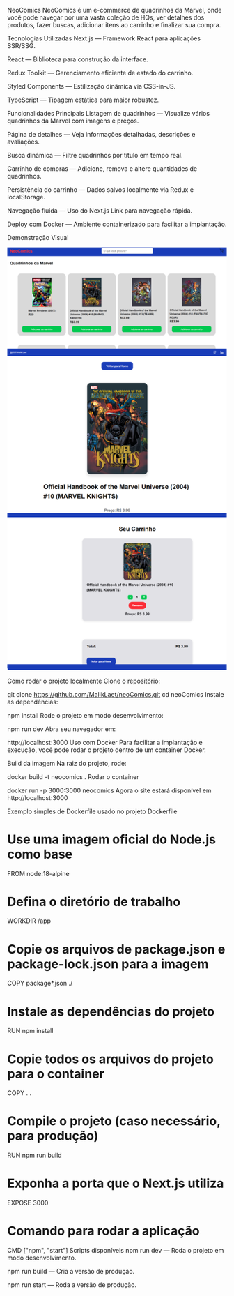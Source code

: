 NeoComics
NeoComics é um e-commerce de quadrinhos da Marvel, onde você pode navegar por uma vasta coleção de HQs, ver detalhes dos produtos, fazer buscas, adicionar itens ao carrinho e finalizar sua compra.

Tecnologias Utilizadas
Next.js — Framework React para aplicações SSR/SSG.

React — Biblioteca para construção da interface.

Redux Toolkit — Gerenciamento eficiente de estado do carrinho.

Styled Components — Estilização dinâmica via CSS-in-JS.

TypeScript — Tipagem estática para maior robustez.

Funcionalidades Principais
Listagem de quadrinhos — Visualize vários quadrinhos da Marvel com imagens e preços.

Página de detalhes — Veja informações detalhadas, descrições e avaliações.

Busca dinâmica — Filtre quadrinhos por título em tempo real.

Carrinho de compras — Adicione, remova e altere quantidades de quadrinhos.

Persistência do carrinho — Dados salvos localmente via Redux e localStorage.

Navegação fluida — Uso do Next.js Link para navegação rápida.

Deploy com Docker — Ambiente containerizado para facilitar a implantação.

Demonstração Visual

![imagem pagina principal](image.png)  ![imagem da pagina de produto](image-2.png)	 ![pagina de carrinho de compras](image-1.png)	


Como rodar o projeto localmente
Clone o repositório:

git clone https://github.com/MalikLaet/neoComics.git
cd neoComics
Instale as dependências:

npm install
Rode o projeto em modo desenvolvimento:


npm run dev
Abra seu navegador em:

http://localhost:3000
Uso com Docker
Para facilitar a implantação e execução, você pode rodar o projeto dentro de um container Docker.

Build da imagem
Na raiz do projeto, rode:


docker build -t neocomics .
Rodar o container

docker run -p 3000:3000 neocomics
Agora o site estará disponível em http://localhost:3000

Exemplo simples de Dockerfile usado no projeto
Dockerfile

# Use uma imagem oficial do Node.js como base
FROM node:18-alpine

# Defina o diretório de trabalho
WORKDIR /app

# Copie os arquivos de package.json e package-lock.json para a imagem
COPY package*.json ./

# Instale as dependências do projeto
RUN npm install

# Copie todos os arquivos do projeto para o container
COPY . .

# Compile o projeto (caso necessário, para produção)
RUN npm run build

# Exponha a porta que o Next.js utiliza
EXPOSE 3000

# Comando para rodar a aplicação
CMD ["npm", "start"]
Scripts disponíveis
npm run dev — Roda o projeto em modo desenvolvimento.

npm run build — Cria a versão de produção.

npm run start — Roda a versão de produção.